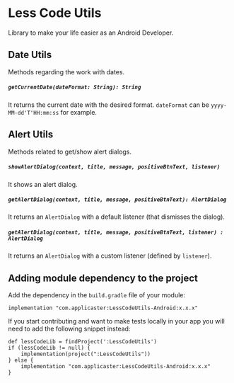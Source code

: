 # Less Code Utils
Library to make your life easier as an Android Developer.

## Date Utils
Methods regarding the work with dates.

##### `getCurrentDate(dateFormat: String): String`
It returns the current date with the desired format.
`dateFormat` can be `yyyy-MM-dd'T'HH:mm:ss` for example.

## Alert Utils
Methods related to get/show alert dialogs.

##### `showAlertDialog(context, title, message, positiveBtnText, listener)`
It shows an alert dialog.

##### `getAlertDialog(context, title, message, positiveBtnText): AlertDialog`
It returns an `AlertDialog` with a default listener (that dismisses the dialog).

##### `getAlertDialog(context, title, message, positiveBtnText, listener) : AlertDialog`
It returns an `AlertDialog` with a custom listener (defined by `listener`).

## Adding module dependency to the project
Add the dependency in the `build.gradle` file of your module:
```
implementation "com.applicaster:LessCodeUtils-Android:x.x.x"
```

If you start contributing and want to make tests locally in your app you will need to add the following snippet instead:
```
def lessCodeLib = findProject(':LessCodeUtils')
if (lessCodeLib != null) {
    implementation(project(":LessCodeUtils"))
} else {
    implementation "com.applicaster:LessCodeUtils-Android:x.x.x"
}
```